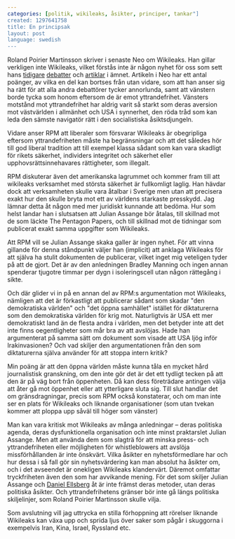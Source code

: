 ```yaml
---
categories: [politik, wikileaks, åsikter, principer, tankar"]
created: 1297641758
title: En principsak
layout: post
language: swedish
---
```

Roland Poirier Martinsson skriver i senaste Neo om Wikileaks. Han gillar verkligen inte Wikileaks, vilket förstås inte är någon nyhet för oss som sett hans <a href="http://svtplay.se/v/2262698/gomorron_sverige/debatt_om_wikileaks_publiceringar">tidigare</a> <a href="http://www.tv4play.se/nyheter_och_debatt/nyhetsmorgon?title=debatt_behandlar_svensk_media_wikileaks_for_okritiskt&videoid=1160831">debatter</a> och <a href="http://www.svd.se/opinion/ledarsidan/moraliskt-moras-under-wikileaks_5804255.svd">artiklar</a> i ämnet. Artikeln i Neo har ett antal poänger, av vilka en del kan bortses från utan vidare, som att han anser sig ha rätt för att alla andra debattörer tycker annorlunda, samt att vänstern borde tycka som honom eftersom de är emot yttrandefrihet. Vänsters motstånd mot yttrandefrihet har aldrig varit så starkt som deras aversion mot västvärlden i allmänhet och USA i synnerhet, den röda tråd som kan leda den sämste navigatör rätt i den socialistiska åsiktsdjungeln.

Vidare anser RPM att liberaler som försvarar Wikileaks är obegripliga eftersom yttrandefriheten måste ha begränsningar och att det således hör till god liberal tradition att till exempel klassa sådant som kan vara skadligt för rikets säkerhet, individers integritet och säkerhet eller upphovsrättsinnehavares rättigheter, som illegalt.

RPM diskuterar även det amerikanska lagrummet och kommer fram till att wikileaks verksamhet med största säkerhet är fullkomligt laglig. Han hävdar dock att verksamheten skulle vara åtalbar i Sverige men utan att precisera exakt hur den skulle bryta mot ett av världens starkaste presskydd. Jag lämnar detta åt någon med mer juridiskt kunnande att bedöma. Hur som helst landar han i slutsatsen att Julian Assange bör åtalas, till skillnad mot de som läckte The Pentagon Papers, och till skillnad mot de tidningar som publicerat exakt samma uppgifter som Wikileaks.

Att RPM vill se Julian Assange skaka galler är ingen nyhet. För att vinna gillande för denna ståndpunkt väljer han (implicit) att anklaga Wikileaks för att själva ha stulit dokumenten de publicerar, vilket inget mig veteligen tyder på att de gjort. Det är av den anledningen Bradley Manning och ingen annan spenderar tjugotre timmar per dygn i isoleringscell utan någon rättegång i sikte.

Och där glider vi in på en annan del av RPM:s argumentation mot Wikileaks, nämligen att det är förkastligt att publicerar sådant som skadar "den demokratiska världen" och "det öppna samhället" istället för diktaturerna som den demokratiska världen för krig mot. Naturligtvis är USA ett mer demokratiskt land än de flesta andra i världen, men det betyder inte att det inte finns oegentligheter som mår bra av att avslöjas. Hade han argumenterat på samma sätt om dokument som visade att USA ljög inför Irakinvasionen? Och vad skiljer den argumentationen från den som diktaturerna själva använder för att stoppa intern kritik?

Min poäng är att den öppna världen måste kunna tåla en mycket hård journalistisk granskning, om den inte gör det är det ett tydligt tecken på att den är på väg bort från öppenheten. Då kan dess företrädare antingen välja att åter gå mot öppenhet eller att ytterligare sluta sig. Till slut handlar det om gränsdragningar, precis som RPM också konstaterar, och om man inte ser en plats för Wikileaks och liknande organisationer (som utan tvekan kommer att ploppa upp såväl till höger som vänster)

Man kan vara kritisk mot Wikileaks av många anledningar – deras politiska agenda, deras dysfunktionella organisation och inte minst praktarslet Julian Assange. Men att använda dem som slagträ för att minska press- och yttrandefriheten eller möjligheten för whistleblowers att avslöja missförhållanden är inte önskvärt. Vilka åsikter en nyhetsförmedlare har och hur dessa i så fall gör sin nyhetsvärdering kan man absolut ha åsikter om, och i det avseendet är onekligen Wikileaks klandervärt. Däremot omfattar tryckfriheten även den som har avvikande mening. För det som skiljer Julian Assange och <a href="http://en.wikipedia.org/wiki/Pentagon_Papers">Daniel Ellsberg</a> åt är inte främst deras metoder, utan deras politiska åsikter. Och yttrandefrihetens gränser bör inte gå längs politiska skiljelinjer, som Roland Poirier Martinsson skulle vilja.

Som avslutning vill jag uttrycka en stilla förhoppning att rörelser liknande Wikileaks kan växa upp och sprida ljus över saker som pågår i skuggorna i exempelvis Iran, Kina, Israel, Ryssland etc.
